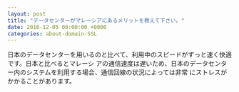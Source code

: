 ```yaml
---
layout: post
title: "データセンターがマレーシアにあるメリットを教えて下さい。"
date: 2016-12-05 00:00:00 +0000
categories: about-domain-SSL
---
```

日本のデータセンターを用いるのと比べて、利用中のスピードがずっと速く快適です。日本と比べるとマレーシ アの通信速度は遅いため、日本のデータセンター内のシステムを利用する場合、通信回線の状況によっては非常 にストレスがかかることがあります。